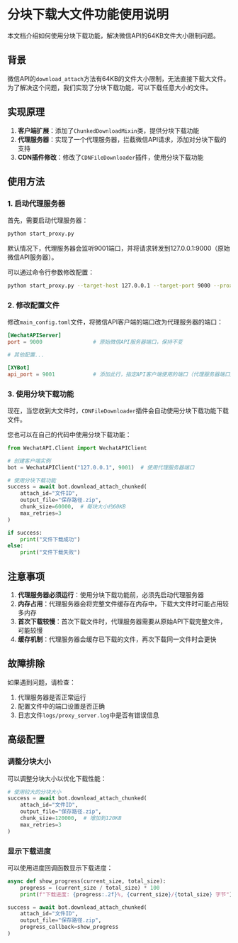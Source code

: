 # 分块下载大文件功能使用说明

本文档介绍如何使用分块下载功能，解决微信API的64KB文件大小限制问题。

## 背景

微信API的`download_attach`方法有64KB的文件大小限制，无法直接下载大文件。为了解决这个问题，我们实现了分块下载功能，可以下载任意大小的文件。

## 实现原理

1. **客户端扩展**：添加了`ChunkedDownloadMixin`类，提供分块下载功能
2. **代理服务器**：实现了一个代理服务器，拦截微信API请求，添加对分块下载的支持
3. **CDN插件修改**：修改了`CDNFileDownloader`插件，使用分块下载功能

## 使用方法

### 1. 启动代理服务器

首先，需要启动代理服务器：

```bash
python start_proxy.py
```

默认情况下，代理服务器会监听9001端口，并将请求转发到127.0.0.1:9000（原始微信API服务器）。

可以通过命令行参数修改配置：

```bash
python start_proxy.py --target-host 127.0.0.1 --target-port 9000 --proxy-port 9001
```

### 2. 修改配置文件

修改`main_config.toml`文件，将微信API客户端的端口改为代理服务器的端口：

```toml
[WechatAPIServer]
port = 9000                # 原始微信API服务器端口，保持不变

# 其他配置...

[XYBot]
api_port = 9001            # 添加此行，指定API客户端使用的端口（代理服务器端口）
```

### 3. 使用分块下载功能

现在，当您收到大文件时，`CDNFileDownloader`插件会自动使用分块下载功能下载文件。

您也可以在自己的代码中使用分块下载功能：

```python
from WechatAPI.Client import WechatAPIClient

# 创建客户端实例
bot = WechatAPIClient("127.0.0.1", 9001)  # 使用代理服务器端口

# 使用分块下载功能
success = await bot.download_attach_chunked(
    attach_id="文件ID",
    output_file="保存路径.zip",
    chunk_size=60000,  # 每块大小约60KB
    max_retries=3
)

if success:
    print("文件下载成功")
else:
    print("文件下载失败")
```

## 注意事项

1. **代理服务器必须运行**：使用分块下载功能前，必须先启动代理服务器
2. **内存占用**：代理服务器会将完整文件缓存在内存中，下载大文件时可能占用较多内存
3. **首次下载较慢**：首次下载文件时，代理服务器需要从原始API下载完整文件，可能较慢
4. **缓存机制**：代理服务器会缓存已下载的文件，再次下载同一文件时会更快

## 故障排除

如果遇到问题，请检查：

1. 代理服务器是否正常运行
2. 配置文件中的端口设置是否正确
3. 日志文件`logs/proxy_server.log`中是否有错误信息

## 高级配置

### 调整分块大小

可以调整分块大小以优化下载性能：

```python
# 使用较大的分块大小
success = await bot.download_attach_chunked(
    attach_id="文件ID",
    output_file="保存路径.zip",
    chunk_size=120000,  # 增加到120KB
    max_retries=3
)
```

### 显示下载进度

可以使用进度回调函数显示下载进度：

```python
async def show_progress(current_size, total_size):
    progress = (current_size / total_size) * 100
    print(f"下载进度: {progress:.2f}%, {current_size}/{total_size} 字节")

success = await bot.download_attach_chunked(
    attach_id="文件ID",
    output_file="保存路径.zip",
    progress_callback=show_progress
)
```
